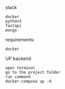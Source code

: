 
stack

    docker
    python3
    fastapi
    mongo


requirements:

    docker

UP backend

    open terminal
    go to the project folder
    run command
    docker-compose up -d